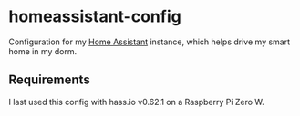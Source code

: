 # homeassistant-config
Configuration for my [Home Assistant](https://home-assistant.io/) instance,
which helps drive my smart home in my dorm.

## Requirements
I last used this config with hass.io v0.62.1 on a Raspberry Pi Zero W.
